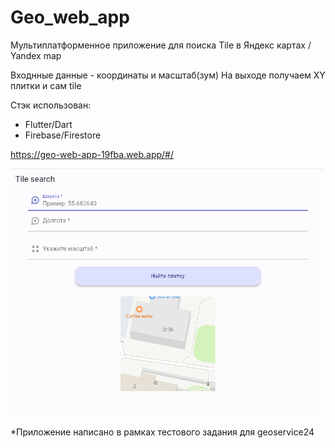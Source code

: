 # Geo_web_app
Мультиплатформенное приложение для поиска Tile в Яндекс картах / Yandex map

Входнные данные - координаты и масштаб(зум)
На выходе получаем XY плитки и сам tile 

Стэк использован:
- Flutter/Dart
- Firebase/Firestore

https://geo-web-app-19fba.web.app/#/

<img src="https://github.com/nelermont/geo_web_app/blob/main/tile.png" width="500" />

*Приложение написано в рамках тестового задания для geoservice24
